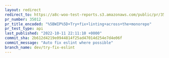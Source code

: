 ```yaml
---
layout: redirect
redirect_to: https://a8c-woo-test-reports.s3.amazonaws.com/public/pr/35012/api/index.html
pr_number: 35012
pr_title_encoded: "%5BWIP%5D+Try+fix+linting+across+the+monorepo"
pr_test_type: api
last_published: "2022-10-11 22:11:10 +0000"
commit_sha: 2b612d4219e0944814f25ad47014d254e7d4e06f
commit_message: "Auto fix eslint where possible"
branch_name: dev/try-fix-eslint
---
```

